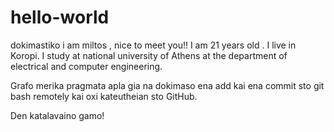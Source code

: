 # hello-world
dokimastiko
i am miltos , nice to meet you!! I am 21 years old . I live in Koropi. I study at national university of Athens at the department of electrical and computer engineering.

Grafo merika pragmata apla gia na dokimaso ena add kai ena commit sto git bash remotely kai oxi kateutheian sto GitHub.



Den katalavaino gamo!
